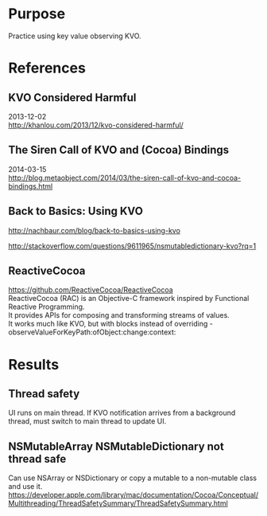 # Purpose
Practice using key value observing KVO.

# References

## KVO Considered Harmful
2013-12-02  
http://khanlou.com/2013/12/kvo-considered-harmful/

## The Siren Call of KVO and (Cocoa) Bindings
2014-03-15  
http://blog.metaobject.com/2014/03/the-siren-call-of-kvo-and-cocoa-bindings.html

## Back to Basics: Using KVO
http://nachbaur.com/blog/back-to-basics-using-kvo

http://stackoverflow.com/questions/9611965/nsmutabledictionary-kvo?rq=1

## ReactiveCocoa
https://github.com/ReactiveCocoa/ReactiveCocoa  
ReactiveCocoa (RAC) is an Objective-C framework inspired by Functional Reactive Programming.  
It provides APIs for composing and transforming streams of values.  
It works much like KVO, but with blocks instead of overriding
    -observeValueForKeyPath:ofObject:change:context:  

# Results

## Thread safety
UI runs on main thread.
If KVO notification arrives from a background thread, must switch to main thread to update UI.

## NSMutableArray NSMutableDictionary not thread safe
Can use NSArray or NSDictionary or copy a mutable to a non-mutable class and use it.
https://developer.apple.com/library/mac/documentation/Cocoa/Conceptual/Multithreading/ThreadSafetySummary/ThreadSafetySummary.html

